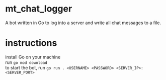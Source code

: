 # mt_chat_logger

A bot written in Go to log into a server and write all chat messages to a file.

# instructions
install Go on your machine<br>
run `go mod download`<br>
to start the bot, run `go run . <USERNAME> <PASSWORD> <SERVER_IP>:<SERVER_PORT>`
